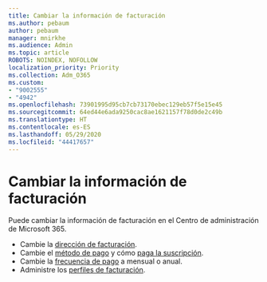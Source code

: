 ```yaml
---
title: Cambiar la información de facturación
ms.author: pebaum
author: pebaum
manager: mnirkhe
ms.audience: Admin
ms.topic: article
ROBOTS: NOINDEX, NOFOLLOW
localization_priority: Priority
ms.collection: Adm_O365
ms.custom:
- "9002555"
- "4942"
ms.openlocfilehash: 73901995d95cb7cb73170ebec129eb57f5e15e45
ms.sourcegitcommit: 64ed44e6ada9250cac8ae1621157f78d0de2c49b
ms.translationtype: HT
ms.contentlocale: es-ES
ms.lasthandoff: 05/29/2020
ms.locfileid: "44417657"
---
```

# <a name="change-billing-information"></a>Cambiar la información de facturación

Puede cambiar la información de facturación en el Centro de administración de Microsoft 365. 

- Cambie la [dirección de facturación](https://docs.microsoft.com/microsoft-365/commerce/billing-and-payments/change-your-billing-addresses).
- Cambie el [método de pago](https://docs.microsoft.com/microsoft-365/commerce/billing-and-payments/manage-payment-methods) y cómo [paga la suscripción](https://docs.microsoft.com/microsoft-365/commerce/billing-and-payments/pay-for-your-subscription).
- Cambie la [frecuencia de pago](https://docs.microsoft.com/microsoft-365/commerce/billing-and-payments/change-payment-frequency) a mensual o anual.
- Administre los [perfiles de facturación](https://docs.microsoft.com/microsoft-365/commerce/billing-and-payments/manage-billing-profiles).
